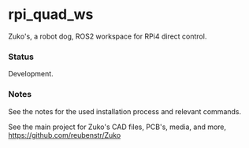 # rpi_quad_ws
Zuko's, a robot dog, ROS2 workspace for RPi4 direct control. 

### Status

Development.

### Notes
See the notes for the used installation process and relevant commands.

See the main project for Zuko's CAD files, PCB's, media, and more, https://github.com/reubenstr/Zuko
